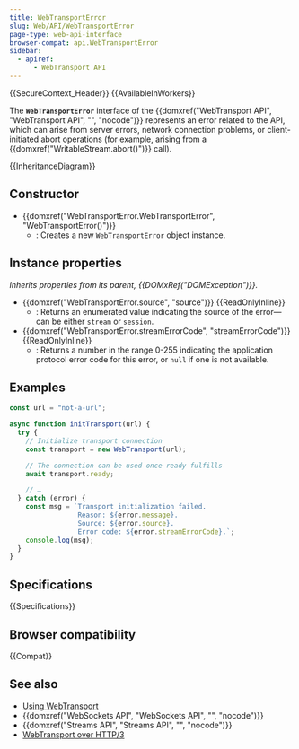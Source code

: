```yaml
---
title: WebTransportError
slug: Web/API/WebTransportError
page-type: web-api-interface
browser-compat: api.WebTransportError
sidebar:
  - apiref:
      - WebTransport API
---
```


{{SecureContext_Header}} {{AvailableInWorkers}}

The **`WebTransportError`** interface of the {{domxref("WebTransport API", "WebTransport API", "", "nocode")}} represents an error related to the API, which can arise from server errors, network connection problems, or client-initiated abort operations (for example, arising from a {{domxref("WritableStream.abort()")}} call).

{{InheritanceDiagram}}

## Constructor

- {{domxref("WebTransportError.WebTransportError", "WebTransportError()")}}
  - : Creates a new `WebTransportError` object instance.

## Instance properties

_Inherits properties from its parent, {{DOMxRef("DOMException")}}._

- {{domxref("WebTransportError.source", "source")}} {{ReadOnlyInline}}
  - : Returns an enumerated value indicating the source of the error—can be either `stream` or `session`.
- {{domxref("WebTransportError.streamErrorCode", "streamErrorCode")}} {{ReadOnlyInline}}
  - : Returns a number in the range 0-255 indicating the application protocol error code for this error, or `null` if one is not available.

## Examples

```js
const url = "not-a-url";

async function initTransport(url) {
  try {
    // Initialize transport connection
    const transport = new WebTransport(url);

    // The connection can be used once ready fulfills
    await transport.ready;

    // …
  } catch (error) {
    const msg = `Transport initialization failed.
                 Reason: ${error.message}.
                 Source: ${error.source}.
                 Error code: ${error.streamErrorCode}.`;
    console.log(msg);
  }
}
```

## Specifications

{{Specifications}}

## Browser compatibility

{{Compat}}

## See also

- [Using WebTransport](https://developer.chrome.com/docs/capabilities/web-apis/webtransport)
- {{domxref("WebSockets API", "WebSockets API", "", "nocode")}}
- {{domxref("Streams API", "Streams API", "", "nocode")}}
- [WebTransport over HTTP/3](https://datatracker.ietf.org/doc/html/draft-ietf-webtrans-http3/)
